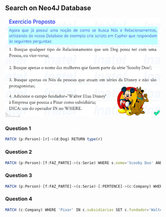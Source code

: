 ## **Search on Neo4J Database**

<div align="center">
    <img src="exercise.png"></img>
</div>

### **Question 1**
```javascript
MATCH (p:Person)-[r]->(d:Dog) RETURN type(r)
```

### **Question 2**
```javascript
MATCH (p:Person)-[f:FAZ_PARTE]->(s:Serie) WHERE s.nome='Scooby Doo' AND p.sexo='F' RETURN p.nome AS nome
```

### **Question 3**
```javascript
MATCH (p:Person)-[f:FAZ_PARTE]->(s:Serie)-[:PERTENCE]->(c:Company) WHERE c.nome='Walt Disney' AND f.protagonista=false RETURN p
```

### **Question 4**
```javascript
MATCH (c:Company) WHERE 'Pixar' IN c.subsidiarias SET c.fundador='Walter Elias Disney'
```